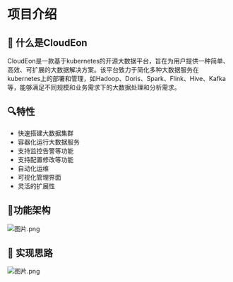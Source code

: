# 项目介绍
## 🚀 什么是CloudEon
CloudEon是一款基于kubernetes的开源大数据平台，旨在为用户提供一种简单、高效、可扩展的大数据解决方案。该平台致力于简化多种大数据服务在kubernetes上的部署和管理，如Hadoop、Doris、Spark、Flink、Hive、Kafka等，能够满足不同规模和业务需求下的大数据处理和分析需求。
## 🔍特性

- 快速搭建大数据集群
- 容器化运行大数据服务
- 支持监控告警等功能
- 支持配置修改等功能
- 自动化运维
- 可视化管理界面
- 灵活的扩展性
## 💎功能架构
![图片.png](images/architecture.png)

##  🍓 实现思路
![图片.png](images/silu.png)

